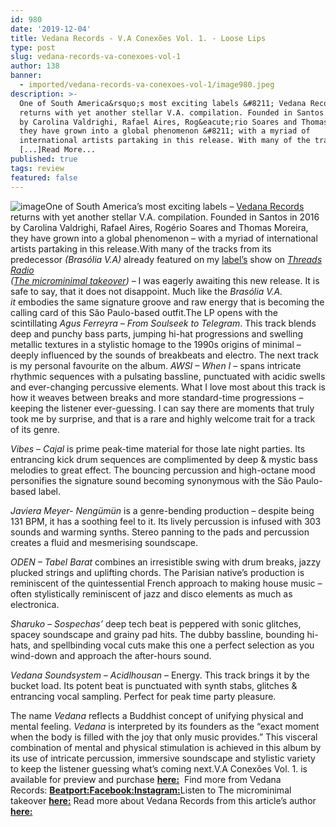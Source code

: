 ```yaml
---
id: 980
date: '2019-12-04'
title: Vedana Records - V.A Conexões Vol. 1. - Loose Lips
type: post
slug: vedana-records-va-conexoes-vol-1
author: 138
banner:
  - imported/vedana-records-va-conexoes-vol-1/image980.jpeg
description: >-
  One of South America&rsquo;s most exciting labels &#8211; Vedana Records
  returns with yet another stellar V.A. compilation. Founded in Santos in 2016
  by Carolina Valdrighi, Rafael Aires, Rog&eacute;rio Soares and Thomas Moreira,
  they have grown into a global phenomenon &#8211; with a myriad of
  international artists partaking in this release. With many of the tracks
  [...]Read More...
published: true
tags: review
featured: false
---
```

![image](../imported/vedana-records-va-conexoes-vol-1/image980.jpeg)One of South America’s most exciting labels – [Vedana Records](https://www.beatport.com/label/vedana-records/61635) returns with yet another stellar V.A. compilation. Founded in Santos in 2016 by Carolina Valdrighi, Rafael Aires, Rogério Soares and Thomas Moreira, they have grown into a global phenomenon – with a myriad of international artists partaking in this release.With many of the tracks from its predecessor _(Brasólia V.A)_ already featured on my [label’s](https://www.facebook.com/microminimal) show on [_Threads Radio_](https://threadsradio.com/)  
_(_[_The microminimal takeover_](https://soundcloud.com/microminimalrecords/sets/the-microminimal-takeover)_)_ – I was eagerly awaiting this new release. It is safe to say, that it does not disappoint. Much like the _Brasólia V.A. it_ embodies the same signature groove and raw energy that is becoming the calling card of this São Paulo-based outfit.The LP opens with the scintillating _Agus Ferreyra – From Soulseek to Telegram_. This track blends deep and punchy bass parts, jumping hi-hat progressions and swelling metallic textures in a stylistic homage to the 1990s origins of minimal – deeply influenced by the sounds of breakbeats and electro. The next track is my personal favourite on the album. _AWSI – When I –_ spans intricate rhythmic sequences with a pulsating bassline, punctuated with acidic swells and ever-changing percussive elements. What I love most about this track is how it weaves between breaks and more standard-time progressions – keeping the listener ever-guessing. I can say there are moments that truly took me by surprise, and that is a rare and highly welcome trait for a track of its genre. 

_Vibes – Cajal_ is prime peak-time material for those late night parties. Its entrancing kick drum sequences are complimented by deep & mystic bass melodies to great effect. The bouncing percussion and high-octane mood personifies the signature sound becoming synonymous with the São Paulo-based label.

_Javiera Meyer- Nengümün_ is a genre-bending production – despite being 131 BPM, it has a soothing feel to it. Its lively percussion is infused with 303 sounds and warming synths. Stereo panning to the pads and percussion creates a fluid and mesmerising soundscape. 

_ODEN – Tabel Barat_ combines an irresistible swing with drum breaks, jazzy plucked strings and uplifting chords. The Parisian native’s production is reminiscent of the quintessential French approach to making house music – often stylistically reminiscent of jazz and disco elements as much as electronica. 

_Sharuko – Sospechas’_ deep tech beat is peppered with sonic glitches, spacey soundscape and grainy pad hits. The dubby bassline, bounding hi-hats, and spellbinding vocal cuts make this one a perfect selection as you wind-down and approach the after-hours sound.

_Vedana Soundsystem – Acidlhousan –_ Energy. This track brings it by the bucket load. Its potent beat is punctuated with synth stabs, glitches & entrancing vocal sampling. Perfect for peak time party pleasure. 

The name _Vedana_ reflects a Buddhist concept of unifying physical and mental feeling. _Vedana_ is interpreted by its founders as the “exact moment when the body is filled with the joy that only music provides.” This visceral combination of mental and physical stimulation is achieved in this album by its use of intricate percussion, immersive soundscape and stylistic variety to keep the listener guessing what’s coming next.V.A Conexões Vol. 1. is available for preview and purchase [**here:**](https://www.beatport.com/release/v-a-conex-es-vol-1/2759878)  Find more from Vedana Records: [**Beatport:**](https://www.beatport.com/label/vedana-records/61635)[**Facebook:**](https://www.facebook.com/vedanarecords/)[**Instagram:**](https://www.instagram.com/vedanarecords)Listen to The microminimal takeover [**here:**](https://soundcloud.com/microminimalrecords/sets/the-microminimal-takeover) Read more about Vedana Records from this article’s author [**here:**](https://threadsradio.com/minimal-with-meaney-vol-1/)